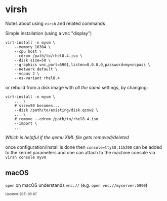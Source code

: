 virsh
===

Notes about using `virsh` and related commands

Simple installation (using a vnc "display")
```
virt-install -n myvm \
    --memory 16384 \
    --cpu host \
    --cdrom /path/to/rhel8.4.iso \
    --disk size=50 \
    --graphics vnc,port=5901,listen=0.0.0.0,password=myvncpass \
    --network default \
    --vcpus 2 \
    --os-variant rhel8.4
```

or rebuild from a disk image with _all the same_ settings, by changing:

```
virt-install -n myvm \
    ... \
    # size=50 becomes...
    --disk /path/to/existing/disk.qcow2 \
    ... \
    # remove --cdrom /path/to/rhel8.4.iso
    --import \
    ...
```

_Which is helpful if the qemu XML file gets removed/deleted_

once configuration/install is done then `console=ttyS0,115200` can be
added to the kernel parameters and one can attach to the machine console
via `virsh console myvm`

## macOS

`open` on macOS understands `vnc://` (e.g. `open vnc://myserver:5900`)

<sub><sup>Updated: 2021-09-07</sup></sub>
